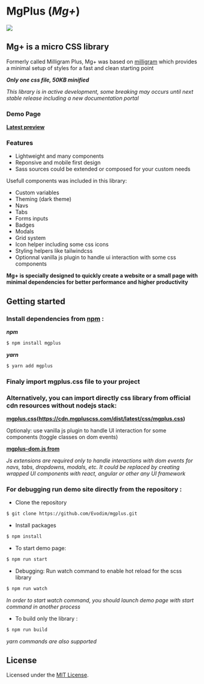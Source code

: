# MgPlus (*Mg+*)

![](/demp/images/logo.svg)

## Mg+ is a micro CSS library 
Formerly called Milligram Plus, Mg+ was based on [milligram](https://github.com/milligram/milligram) which provides a minimal setup of styles for a fast and clean starting point

***_Only one css file, 50KB minified_***

*This library is in active development, some breaking may occurs until next stable release including a new documentation portal*

### Demo Page

**[Latest preview](https://demo-preview.mgpluscss.com)**

### Features

* Lightweight and many components
* Reponsive and mobile first design
* Sass sources could be extended or composed for your custom needs
  
Usefull components was included in this library:

* Custom variables
* Theming (dark theme) 
* Navs
* Tabs
* Forms inputs
* Badges
* Modals
* Grid system 
* Icon helper including some css icons
* Styling helpers like tailwindcss
* Optionnal vanilla js plugin to handle ui interaction with some css components

**Mg+ is specially designed to quickly create a website or a small page with minimal dependencies for better performance and higher productivity**
 
## Getting started 

### Install dependencies from [npm](https://www.npmjs.com/package/mgplus) :

**_npm_**
```sh
$ npm install mgplus
```

**_yarn_**
```sh
$ yarn add mgplus
```

### Finaly import mgplus.css file to your project


### Alternatively, you can import directly css library from official cdn resources without nodejs stack:

**[mgplus.css](https://cdn.mgpluscss.com/dist/latest/css/mgplus.css)(https://cdn.mgpluscss.com/dist/latest/css/mgplus.css)**

Optionaly: use vanilla js plugin to handle UI interaction for some components (toggle classes on dom events)

**[mgplus-dom.js from](https://cdn.mgpluscss.com/dist/latest/js/mgplus-dom.js)**

_Js extensions are required only to handle interactions with dom events for navs, tabs, dropdowns, modals, etc.
It could be replaced by creating wrapped UI components with react, angular or other any UI framework_

### For debugging run demo site directly from the repository :

* Clone the repository

```sh
$ git clone https://github.com/Evodim/mgplus.git
```
 
* Install packages
   
```sh
$ npm install
```

* To start demo page:

```sh
$ npm run start 
```
* Debugging:
Run watch command to enable hot reload for the scss library

```sh
$ npm run watch 
```
*In order to start watch command, you should launch demo page with start command in another process*
 
* To build only the library :
 
```sh
$ npm run build
``` 

_yarn commands are also supported_

## License

Licensed under the [MIT License](https://raw.githubusercontent.com/Evodim/mgplus/master/LICENSE).


